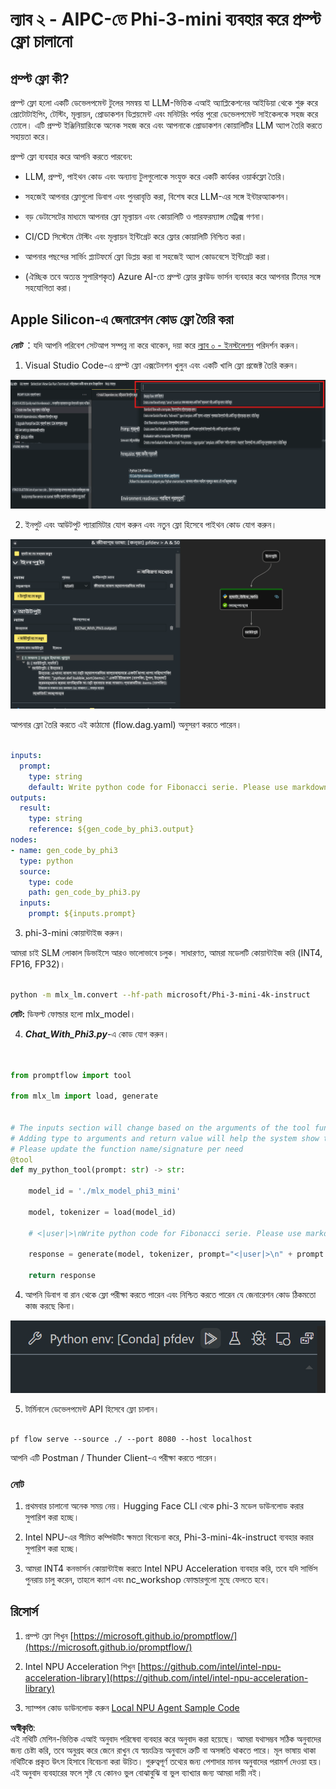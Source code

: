 # **ল্যাব ২ - AIPC-তে Phi-3-mini ব্যবহার করে প্রম্প্ট ফ্লো চালানো**

## **প্রম্প্ট ফ্লো কী?**

প্রম্প্ট ফ্লো হলো একটি ডেভেলপমেন্ট টুলের সমন্বয় যা LLM-ভিত্তিক এআই অ্যাপ্লিকেশনের আইডিয়া থেকে শুরু করে প্রোটোটাইপিং, টেস্টিং, মূল্যায়ন, প্রোডাকশন ডিপ্লয়মেন্ট এবং মনিটরিং পর্যন্ত পুরো ডেভেলপমেন্ট সাইকেলকে সহজ করে তোলে। এটি প্রম্প্ট ইঞ্জিনিয়ারিংকে অনেক সহজ করে এবং আপনাকে প্রোডাকশন কোয়ালিটির LLM অ্যাপ তৈরি করতে সহায়তা করে।

প্রম্প্ট ফ্লো ব্যবহার করে আপনি করতে পারবেন:

- LLM, প্রম্প্ট, পাইথন কোড এবং অন্যান্য টুলগুলোকে সংযুক্ত করে একটি কার্যকর ওয়ার্কফ্লো তৈরি।

- সহজেই আপনার ফ্লোগুলো ডিবাগ এবং পুনরাবৃত্তি করা, বিশেষ করে LLM-এর সঙ্গে ইন্টারঅ্যাকশন।

- বড় ডেটাসেটের মাধ্যমে আপনার ফ্লো মূল্যায়ন এবং কোয়ালিটি ও পারফরম্যান্স মেট্রিক্স গণনা।

- CI/CD সিস্টেমে টেস্টিং এবং মূল্যায়ন ইন্টিগ্রেট করে ফ্লোর কোয়ালিটি নিশ্চিত করা।

- আপনার পছন্দের সার্ভিং প্ল্যাটফর্মে ফ্লো ডিপ্লয় করা বা সহজেই অ্যাপ কোডবেসে ইন্টিগ্রেট করা।

- (ঐচ্ছিক তবে অত্যন্ত সুপারিশকৃত) Azure AI-তে প্রম্প্ট ফ্লোর ক্লাউড ভার্সন ব্যবহার করে আপনার টিমের সঙ্গে সহযোগিতা করা। 



## **Apple Silicon-এ জেনারেশন কোড ফ্লো তৈরি করা**

***নোট*** ：যদি আপনি পরিবেশ সেটআপ সম্পন্ন না করে থাকেন, দয়া করে [ল্যাব ০ - ইনস্টলেশন](./01.Installations.md) পরিদর্শন করুন।

1. Visual Studio Code-এ প্রম্প্ট ফ্লো এক্সটেনশন খুলুন এবং একটি খালি ফ্লো প্রজেক্ট তৈরি করুন।

![create](../../../../../../../../../translated_images/pf_create.d6172d8277a78a7fa82cd6ff727ed44e037fa78b662f1f62d5963f36d712d229.bn.png)

2. ইনপুট এবং আউটপুট প্যারামিটার যোগ করুন এবং নতুন ফ্লো হিসেবে পাইথন কোড যোগ করুন।

![flow](../../../../../../../../../translated_images/pf_flow.d5646a323fb7f444c0b98b4521057a592325c583e7ba18bc31500bc0415e9ef3.bn.png)

আপনার ফ্লো তৈরি করতে এই কাঠামো (flow.dag.yaml) অনুসরণ করতে পারেন।

```yaml

inputs:
  prompt:
    type: string
    default: Write python code for Fibonacci serie. Please use markdown as output
outputs:
  result:
    type: string
    reference: ${gen_code_by_phi3.output}
nodes:
- name: gen_code_by_phi3
  type: python
  source:
    type: code
    path: gen_code_by_phi3.py
  inputs:
    prompt: ${inputs.prompt}


```

3. phi-3-mini কোয়ান্টাইজ করুন।

আমরা চাই SLM লোকাল ডিভাইসে আরও ভালোভাবে চলুক। সাধারণত, আমরা মডেলটি কোয়ান্টাইজ করি (INT4, FP16, FP32)।

```bash

python -m mlx_lm.convert --hf-path microsoft/Phi-3-mini-4k-instruct

```

**নোট:** ডিফল্ট ফোল্ডার হলো mlx_model। 

4. ***Chat_With_Phi3.py***-এ কোড যোগ করুন।

```python


from promptflow import tool

from mlx_lm import load, generate


# The inputs section will change based on the arguments of the tool function, after you save the code
# Adding type to arguments and return value will help the system show the types properly
# Please update the function name/signature per need
@tool
def my_python_tool(prompt: str) -> str:

    model_id = './mlx_model_phi3_mini'

    model, tokenizer = load(model_id)

    # <|user|>\nWrite python code for Fibonacci serie. Please use markdown as output<|end|>\n<|assistant|>

    response = generate(model, tokenizer, prompt="<|user|>\n" + prompt  + "<|end|>\n<|assistant|>", max_tokens=2048, verbose=True)

    return response


```

4. আপনি ডিবাগ বা রান থেকে ফ্লো পরীক্ষা করতে পারেন এবং নিশ্চিত করতে পারেন যে জেনারেশন কোড ঠিকমতো কাজ করছে কিনা।

![RUN](../../../../../../../../../translated_images/pf_run.d918637dc00f61e9bdeec37d4cc9646f77d270ac9203bcce13569f3157202b6e.bn.png)

5. টার্মিনালে ডেভেলপমেন্ট API হিসেবে ফ্লো চালান।

```

pf flow serve --source ./ --port 8080 --host localhost   

```

আপনি এটি Postman / Thunder Client-এ পরীক্ষা করতে পারেন। 


### **নোট**

1. প্রথমবার চালানো অনেক সময় নেয়। Hugging Face CLI থেকে phi-3 মডেল ডাউনলোড করার সুপারিশ করা হচ্ছে।

2. Intel NPU-এর সীমিত কম্পিউটিং ক্ষমতা বিবেচনা করে, Phi-3-mini-4k-instruct ব্যবহার করার সুপারিশ করা হচ্ছে।

3. আমরা INT4 কনভার্সন কোয়ান্টাইজ করতে Intel NPU Acceleration ব্যবহার করি, তবে যদি সার্ভিস পুনরায় চালু করেন, তাহলে ক্যাশ এবং nc_workshop ফোল্ডারগুলো মুছে ফেলতে হবে। 



## **রিসোর্স**

1. প্রম্প্ট ফ্লো শিখুন [https://microsoft.github.io/promptflow/](https://microsoft.github.io/promptflow/)

2. Intel NPU Acceleration শিখুন [https://github.com/intel/intel-npu-acceleration-library](https://github.com/intel/intel-npu-acceleration-library)

3. স্যাম্পল কোড ডাউনলোড করুন [Local NPU Agent Sample Code](../../../../../../../../../code/07.Lab/01/AIPC/local-npu-agent)

**অস্বীকৃতি**:  
এই নথিটি মেশিন-ভিত্তিক এআই অনুবাদ পরিষেবা ব্যবহার করে অনুবাদ করা হয়েছে। আমরা যথাসম্ভব সঠিক অনুবাদের জন্য চেষ্টা করি, তবে অনুগ্রহ করে জেনে রাখুন যে স্বয়ংক্রিয় অনুবাদে ত্রুটি বা অসঙ্গতি থাকতে পারে। মূল ভাষায় থাকা নথিটিকে প্রকৃত উৎস হিসাবে বিবেচনা করা উচিত। গুরুত্বপূর্ণ তথ্যের জন্য পেশাদার মানব অনুবাদের পরামর্শ দেওয়া হয়। এই অনুবাদ ব্যবহারের ফলে সৃষ্ট যে কোনও ভুল বোঝাবুঝি বা ভুল ব্যাখ্যার জন্য আমরা দায়ী নই।